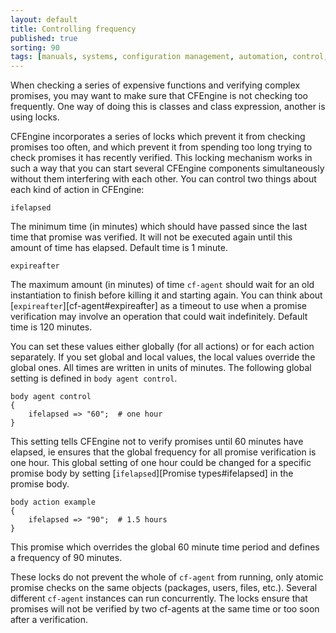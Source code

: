 ```yaml
---
layout: default
title: Controlling frequency
published: true
sorting: 90
tags: [manuals, systems, configuration management, automation, control, frequency, performance]
---
```


When checking a series of expensive functions and verifying complex promises,
you may want to make sure that CFEngine is not checking too frequently. One
way of doing this is classes and class expression, another is using locks.

CFEngine incorporates a series of locks which prevent it from checking
promises too often, and which prevent it from spending too long trying to
check promises it has recently verified. This locking mechanism works in such
a way that you can start several CFEngine components simultaneously without
them interfering with each other. You can control two things about each kind
of action in CFEngine:

    ifelapsed

The minimum time (in minutes) which should have passed since the last time
that promise was verified. It will not be executed again until this amount of
time has elapsed. Default time is 1 minute.

    expireafter

The maximum amount (in minutes) of time `cf-agent` should wait for an old
instantiation to finish before killing it and starting again. You can think
about [`expireafter`][cf-agent#expireafter] as a timeout to use when a promise verification may
involve an operation that could wait indefinitely. Default time is 120
minutes.

You can set these values either globally (for all actions) or for each action
separately. If you set global and local values, the local values override the
global ones. All times are written in units of minutes. The following global
setting is defined in `body agent control`.

```cf3
body agent control
{
    ifelapsed => "60";	# one hour
}
```

This setting tells CFEngine not to verify promises until 60 minutes have
elapsed, ie ensures that the global frequency for all promise verification is
one hour. This global setting of one hour could be changed for a specific
promise body by setting [`ifelapsed`][Promise types#ifelapsed] in the promise body.

```cf3
body action example
{
    ifelapsed => "90";	# 1.5 hours
}
```

This promise which overrides the global 60 minute time period and defines a
frequency of 90 minutes.

These locks do not prevent the whole of `cf-agent` from running, only
atomic promise checks on the same objects (packages, users, files,
etc.). Several different `cf-agent` instances can run concurrently.
The locks ensure that promises will not be verified by two cf-agents
at the same time or too soon after a verification.
